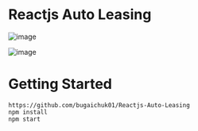 # Reactjs Auto Leasing

![image](https://user-images.githubusercontent.com/90038064/193841601-62339f76-dc29-4e4f-aeb2-a6e3ad6552b4.png)

![image](https://user-images.githubusercontent.com/90038064/193841659-2949ca78-0668-441e-8e59-80cc8938c604.png)

# Getting Started

```
https://github.com/bugaichuk01/Reactjs-Auto-Leasing
npm install
npm start
```
